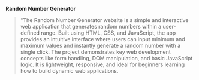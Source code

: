 **Random Number Generator**

> "The Random Number Generator website is a simple and interactive web application that generates random numbers within a user-defined range. Built using HTML, CSS, and JavaScript, the app provides an intuitive interface where users can input minimum and maximum values and instantly generate a random number with a single click. The project demonstrates key web development concepts like form handling, DOM manipulation, and basic JavaScript logic. It is lightweight, responsive, and ideal for beginners learning how to build dynamic web applications.
